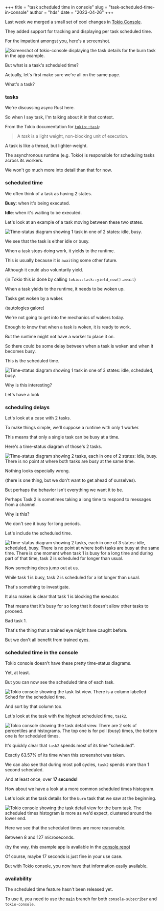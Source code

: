 +++
title = "task scheduled time in console"
slug = "task-scheduled-time-in-console"
author = "hds"
date = "2023-04-26"
+++

Last week we merged a small set of cool changes in [Tokio Console](https://github.com/tokio-rs/console).

They added support for tracking and displaying per task scheduled time.

For the impatient amongst you, here's a screenshot.

![Screenshot of `tokio-console` displaying the task details for the `burn` task in the `app` example.](/img/scheduled-time/app_example-burn_task_details.png)

But what is a task's scheduled time?

Actually, let's first make sure we're all on the same page.

What's a task?

### tasks

We're discussing async Rust here.

So when I say task, I'm talking about it in that context.

From the Tokio documentation for [`tokio::task`](https://docs.rs/tokio/1.27.0/tokio/task/):

> A *task* is a light weight, non-blocking unit of execution.

A task is like a thread, but lighter-weight.

The asynchronous runtime (e.g. Tokio) is responsible for scheduling tasks across its workers.

We won't go much more into detail than that for now.

### scheduled time

We often think of a task as having 2 states.

**Busy**: when it's being executed.

**Idle**: when it's waiting to be executed.

Let's look at an example of a task moving between these two states.

![Time-status diagram showing 1 task in one of 2 states: idle, busy.](/img/scheduled-time/scheduled_time-example_busy_idle.png)

We see that the task is either idle or busy.

When a task stops doing work, it yields to the runtime.

This is usually because it is `await`ing some other future.

Although it could also voluntarily yield.

(in Tokio this is done by calling `tokio::task::yield_now().await`)

When a task yields to the runtime, it needs to be woken up.

Tasks get woken by a waker.

(tautologies galore)

We're not going to get into the mechanics of wakers today.

Enough to know that when a task is woken, it is ready to work.

But the runtime might not have a worker to place it on.

So there could be some delay between when a task is woken and when it becomes busy.

This is the scheduled time.

![Time-status diagram showing 1 task in one of 3 states: idle, scheduled, busy.](/img/scheduled-time/scheduled_time-example_scheduled_busy_idle.png)

Why is this interesting?

Let's have a look

### scheduling delays

Let's look at a case with 2 tasks.

To make things simple, we'll suppose a runtime with only 1 worker.

This means that only a single task can be busy at a time.

Here's a time-status diagram of those's 2 tasks.

![Time-status diagram showing 2 tasks, each in one of 2 states: idle, busy. There is no point at where both tasks are busy at the same time.](/img/scheduled-time/scheduled_time_2_tasks-busy_idle.png)

Nothing looks especially wrong.

(there is one thing, but we don't want to get ahead of ourselves).

But perhaps the behavior isn't everything we want it to be.

Perhaps Task 2 is sometimes taking a long time to respond to messages from a channel.

Why is this?

We don't see it busy for long periods.

Let's include the scheduled time.

![Time-status diagram showing 2 tasks, each in one of 3 states: idle, scheduled, busy. There is no point at where both tasks are busy at the same time. There is one moment when task 1 is busy for a long time and during part of that time, task 2 is scheduled for longer than usual.](/img/scheduled-time/scheduled_time_2_tasks-scheduled_busy_idle.png)

Now something does jump out at us.

While task 1 is busy, task 2 is scheduled for a lot longer than usual.

That's something to investigate.

It also makes is clear that task 1 is blocking the executor.

That means that it's busy for so long that it doesn't allow other tasks to proceed.

Bad task 1.

That's the thing that a trained eye might have caught before.

But we don't all benefit from trained eyes.

### scheduled time in the console

Tokio console doesn't have these pretty time-status diagrams.

Yet, at least.

But you can now see the scheduled time of each task.

![Tokio console showing the task list view. There is a column labelled Sched for the scheduled time.](/img/scheduled-time/app_example-task_list.png)

And sort by that column too.

Let's look at the task with the highest scheduled time, `task2`.

![Tokio console showing the task detail view. There are 2 sets of percentiles and histograms. The top one is for poll (busy) times, the bottom one is for scheduled times.](/img/scheduled-time/app_example-task2_details.png)

It's quickly clear that `task2` spends most of its time "scheduled".

Exactly 63.57% of its time when this screenshot was taken.

We can also see that during most poll cycles, `task2` spends more than 1 second scheduled.

And at least once, over **17 seconds**!

How about we have a look at a more common scheduled times histogram.

Let's look at the task details for the `burn` task that we saw at the beginning.

![Tokio console showing the task detail view for the `burn` task. The scheduled times histogram is more as we'd expect, clustered around the lower end.](/img/scheduled-time/app_example-burn_task_details.png)

Here we see that the scheduled times are more reasonable.

Between 8 and 127 microseconds.

(by the way, this example app is available in the [console repo](https://github.com/tokio-rs/console/blob/main/console-subscriber/examples/app.rs))

Of course, maybe 17 seconds is just fine in your use case.

But with Tokio console, you now have that information easily available.

### availability

The scheduled time feature hasn't been released yet.

To use it, you need to use the [`main`](https://github.com/tokio-rs/console) branch for both `console-subscriber` and `tokio-console`.